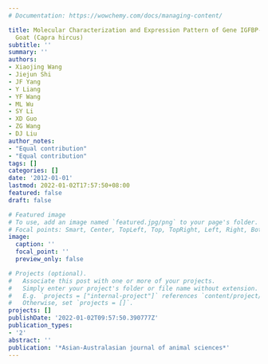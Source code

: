 ```yaml
---
# Documentation: https://wowchemy.com/docs/managing-content/

title: Molecular Characterization and Expression Pattern of Gene IGFBP-5 in the Cashmere
  Goat (Capra hircus)
subtitle: ''
summary: ''
authors:
- Xiaojing Wang
- Jiejun Shi
- JF Yang
- Y Liang
- YF Wang
- ML Wu
- SY Li
- XD Guo
- ZG Wang
- DJ Liu
author_notes:
- "Equal contribution"
- "Equal contribution"
tags: []
categories: []
date: '2012-01-01'
lastmod: 2022-01-02T17:57:50+08:00
featured: false
draft: false

# Featured image
# To use, add an image named `featured.jpg/png` to your page's folder.
# Focal points: Smart, Center, TopLeft, Top, TopRight, Left, Right, BottomLeft, Bottom, BottomRight.
image:
  caption: ''
  focal_point: ''
  preview_only: false

# Projects (optional).
#   Associate this post with one or more of your projects.
#   Simply enter your project's folder or file name without extension.
#   E.g. `projects = ["internal-project"]` references `content/project/deep-learning/index.md`.
#   Otherwise, set `projects = []`.
projects: []
publishDate: '2022-01-02T09:57:50.390777Z'
publication_types:
- '2'
abstract: ''
publication: '*Asian-Australasian journal of animal sciences*'
---
```

